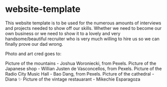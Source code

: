 # website-template
This website template is to be used for the numerous amounts of interviews and projects needed to show off our skills. Whether we need to become our own business or we need to show it to a lovely and very handsome/beautiful recruiter who is very much willing to hire us so we can finally prove our dad wrong.

Photo and art cred goes to: 

Picture of the mountains - Joshua Woroniecki, from Pexels.
Picture of the Japanese shop - Willian Justen de Vasconcellos, from Pexels.
Picture of the Radio City Music Hall - Bao Dang, from Pexels.
Picture of the cathedral - Diana :sparkles:
Picture of the vintage restauarant - Mikechie Esparagoza
